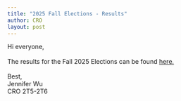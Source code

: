 ```yaml
---
title: "2025 Fall Elections - Results"
author: CRO
layout: post
---
```


Hi everyone, <br><br>
The results for the Fall 2025 Elections can be found <a href="https://drive.google.com/file/d/1SFcEAs7ON7pTP8AeysUWKCfzi-AOiq5l/view">here.</a>  
<br>
Best,<br>
Jennifer Wu<br>
CRO 2T5-2T6
